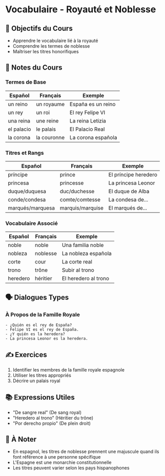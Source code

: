 # Vocabulaire - Royauté et Noblesse

## 🎯 Objectifs du Cours
- Apprendre le vocabulaire lié à la royauté
- Comprendre les termes de noblesse
- Maîtriser les titres honorifiques

## 📝 Notes du Cours

### Termes de Base
| Español | Français | Exemple |
|---------|----------|----------|
| un reino | un royaume | España es un reino |
| un rey | un roi | El rey Felipe VI |
| una reina | une reine | La reina Letizia |
| el palacio | le palais | El Palacio Real |
| la corona | la couronne | La corona española |

### Titres et Rangs
| Español | Français | Exemple |
|---------|----------|----------|
| príncipe | prince | El príncipe heredero |
| princesa | princesse | La princesa Leonor |
| duque/duquesa | duc/duchesse | El duque de Alba |
| conde/condesa | comte/comtesse | La condesa de... |
| marqués/marquesa | marquis/marquise | El marqués de... |

### Vocabulaire Associé
| Español | Français | Exemple |
|---------|----------|----------|
| noble | noble | Una familia noble |
| nobleza | noblesse | La nobleza española |
| corte | cour | La corte real |
| trono | trône | Subir al trono |
| heredero | héritier | El heredero al trono |

## 🗣️ Dialogues Types

### À Propos de la Famille Royale
```español
- ¿Quién es el rey de España?
- Felipe VI es el rey de España.
- ¿Y quién es la heredera?
- La princesa Leonor es la heredera.
```

## ✍️ Exercices
1. Identifier les membres de la famille royale espagnole
2. Utiliser les titres appropriés
3. Décrire un palais royal

## 📚 Expressions Utiles
- "De sangre real" (De sang royal)
- "Heredero al trono" (Héritier du trône)
- "Por derecho propio" (De plein droit)

## 📌 À Noter
- En espagnol, les titres de noblesse prennent une majuscule quand ils font référence à une personne spécifique
- L'Espagne est une monarchie constitutionnelle
- Les titres peuvent varier selon les pays hispanophones
